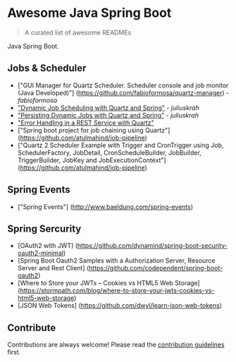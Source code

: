 
# Awesome Java Spring Boot 
> A curated list of awesome READMEs

Java Spring Boot.



## Jobs & Scheduler

- ["GUI Manager for Quartz Scheduler. Scheduler console and job monitor (Java Developed)"] (https://github.com/fabioformosa/quartz-manager) - *fabioformosa*
- ["Dynamic Job Scheduling with Quartz and Spring"](http://juliuskrah.com/tutorial/2017/09/26/dynamic-job-scheduling-with-quartz-and-spring/) - *juliuskrah*
- ["Persisting Dynamic Jobs with Quartz and Spring"](http://juliuskrah.com/tutorial/2017/10/06/persisting-dynamic-jobs-with-quartz-and-spring/) - *juliuskrah*
- ["Error Handling in a REST Service with Quartz"](http://juliuskrah.com/tutorial/2017/10/11/error-handling-in-a-rest-service-with-quartz/) 
- ["Spring boot project for job chaining using Quartz"] (https://github.com/atulmahind/job-pipeline)
- ["Quartz 2 Scheduler Example with Trigger and CronTrigger using Job, SchedulerFactory, JobDetail, CronScheduleBuilder, JobBuilder, TriggerBuilder, JobKey and JobExecutionContext"] (https://github.com/atulmahind/job-pipeline)



## Spring Events

- ["Spring Events"] (http://www.baeldung.com/spring-events)

## Spring Sercurity

- [OAuth2 with JWT] (https://github.com/dynamind/spring-boot-security-oauth2-minimal)
- [Spring Boot Oauth2 Samples with a Authorization Server, Resource Server and Rest Client] (https://github.com/codependent/spring-boot-oauth2)
- [Where to Store your JWTs – Cookies vs HTML5 Web Storage] (https://stormpath.com/blog/where-to-store-your-jwts-cookies-vs-html5-web-storage)
- [JSON Web Tokens] (https://github.com/dwyl/learn-json-web-tokens)
## Contribute

Contributions are always welcome!
Please read the [contribution guidelines](contributing.md) first.
